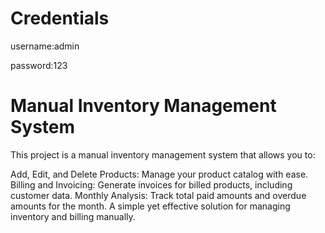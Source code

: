 # Credentials
username:admin

password:123

# Manual Inventory Management System
This project is a manual inventory management system that allows you to:

Add, Edit, and Delete Products: Manage your product catalog with ease.
Billing and Invoicing: Generate invoices for billed products, including customer data.
Monthly Analysis: Track total paid amounts and overdue amounts for the month.
A simple yet effective solution for managing inventory and billing manually.

